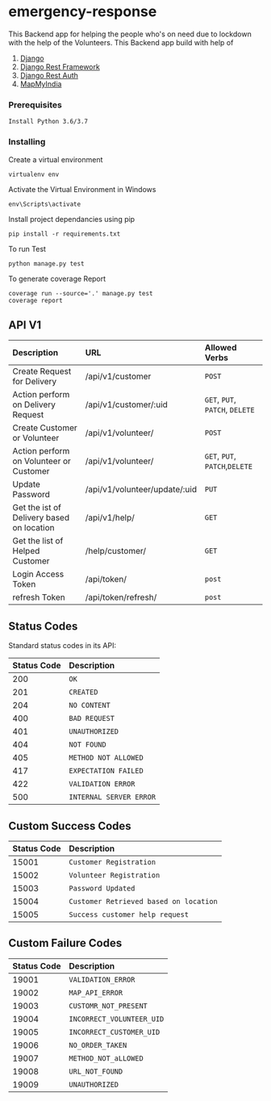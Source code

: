 # emergency-response
This Backend app for helping the people who's on need due to lockdown with the help of the Volunteers.
This Backend app build with help of
1. [Django](https://www.djangoproject.com/)
2. [Django Rest Framework](https://www.django-rest-framework.org/)
3. [Django Rest Auth](https://github.com/Tivix/django-rest-auth)
4. [MapMyIndia](https://www.mapmyindia.com/)


### Prerequisites

```
Install Python 3.6/3.7
```

### Installing

Create a virtual environment

```
virtualenv env
```

Activate the Virtual Environment in Windows

```
env\Scripts\activate
```

Install project dependancies using pip

```
pip install -r requirements.txt
```

To run Test
```
python manage.py test
```
To generate coverage Report
```
coverage run --source='.' manage.py test
coverage report
```
## API V1
Description| URL | Allowed Verbs |
| :--- | :--- | :--- |
Create Request for Delivery | /api/v1/customer | `POST` |
Action perform on Delivery Request | /api/v1/customer/:uid | `GET`, `PUT`, `PATCH`, `DELETE` |
Create Customer or Volunteer | /api/v1/volunteer/ | `POST` |
Action perform on Volunteer or Customer | /api/v1/volunteer/ | `GET`, `PUT`, `PATCH`,`DELETE` |
Update Password| /api/v1/volunteer/update/:uid | `PUT`|
Get the ist of Delivery based on location| /api/v1/help/ | `GET` |
Get the list of Helped Customer| /help/customer/| `GET`|
Login Access Token| /api/token/ | `post` |
refresh Token| /api/token/refresh/| `post` |
## Status Codes

Standard status codes in its API:

| Status Code | Description |
| :--- | :--- |
| 200 | `OK` |
| 201 | `CREATED` |
| 204 | `NO CONTENT` |
| 400 | `BAD REQUEST` |
| 401 | `UNAUTHORIZED` |
| 404 | `NOT FOUND` |
| 405 | `METHOD NOT ALLOWED` |
| 417 | `EXPECTATION FAILED` |
| 422 | `VALIDATION ERROR` |
| 500 | `INTERNAL SERVER ERROR` |

## Custom Success Codes


| Status Code | Description |
| :--- | :--- |
| 15001 | `Customer Registration` |
| 15002 | `Volunteer Registration` |
| 15003 | `Password Updated` |
| 15004 | `Customer Retrieved based on location` |
| 15005 | `Success customer help request` |

## Custom Failure Codes
| Status Code | Description |
| :--- | :--- |
| 19001 | `VALIDATION_ERROR` |
| 19002 | `MAP_API_ERROR` |
| 19003 | `CUSTOMR_NOT_PRESENT` |
| 19004 | `INCORRECT_VOLUNTEER_UID` |
| 19005 | `INCORRECT_CUSTOMER_UID` |
| 19006 | `NO_ORDER_TAKEN` |
| 19007 | `METHOD_NOT_aLLOWED` |
| 19008 | `URL_NOT_FOUND` |
| 19009 | `UNAUTHORIZED` |
